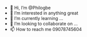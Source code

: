 - 👋 Hi, I’m @Philogbe
- 👀 I’m interested in anything great
- 🌱 I’m currently learning ...
- 💞️ I’m looking to collaborate on ...
- 📫 How to reach me 09078745604

<!---
Philogbe/Philogbe is a ✨ special ✨ repository because its `README.md` (this file) appears on your GitHub profile.
You can click the Preview link to take a look at your changes.
--->
